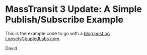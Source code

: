 MassTransit 3 Update: A Simple Publish/Subscribe Example
========================================================

This is the example code to go with a [blog post on LooselyCoupledLabs.com](http://looselycoupledlabs.com/2015/07/masstransit-3-update-a-simple-publishsubscribe-example/).

David
